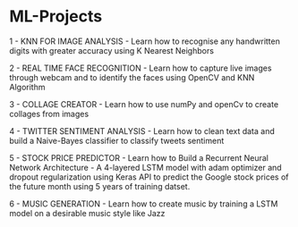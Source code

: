 # ML-Projects
1 - KNN FOR IMAGE ANALYSIS -  Learn how to recognise any handwritten digits with greater accuracy using K Nearest Neighbors  

2 - REAL TIME FACE RECOGNITION - Learn how to capture live images through webcam and to identify the faces using OpenCV and KNN Algorithm

3 - COLLAGE CREATOR - Learn how to use numPy and openCv to create collages from images

4 - TWITTER SENTIMENT ANALYSIS - Learn how to clean text data and build a Naive-Bayes classifier to classify tweets sentiment

5 - STOCK PRICE PREDICTOR - Learn how to Build a Recurrent Neural Network Architecture - A 4-layered LSTM model with adam optimizer and dropout regularization using Keras API to predict the Google stock prices of the future month using 5 years of training datset.

6 - MUSIC GENERATION - Learn how to create music by training a LSTM model on a desirable music style like Jazz
